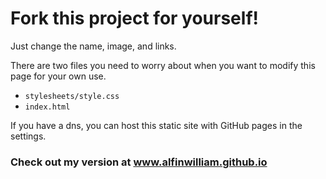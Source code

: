 # Fork this project for yourself!
Just change the name, image, and links.

There are two files you need to worry about when you want to modify this page for your own use.
- `stylesheets/style.css`
- `index.html` 

If you have a dns, you can host this static site with GitHub pages in the settings.

### Check out my version at www.alfinwilliam.github.io
